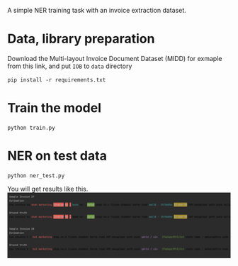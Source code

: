 A simple NER training task with an invoice extraction dataset.

# Data, library preparation
Download the Multi-layout Invoice Document Dataset (MIDD) for exmaple from this link, and put `IOB` to `data` directory
```commandline
pip install -r requirements.txt
```
# Train the model
```commandline
python train.py
```

# NER on test data
```commandline
python ner_test.py
```

You will get results like this. 
![Alt text](image/NER_result_example.png?raw=true "Overview")
